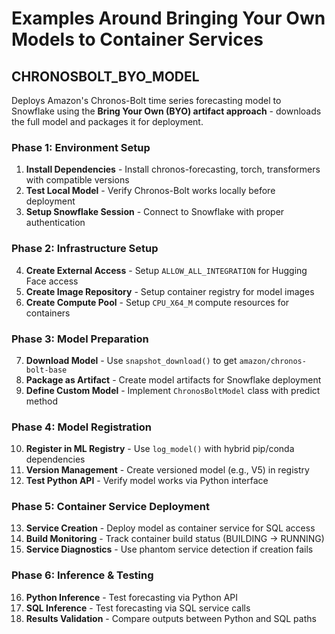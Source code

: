 # Examples Around Bringing Your Own Models to Container Services 

## CHRONOSBOLT_BYO_MODEL
Deploys Amazon's Chronos-Bolt time series forecasting model to Snowflake using the **Bring Your Own (BYO) artifact approach** - downloads the full model and packages it for deployment.

### **Phase 1: Environment Setup**
1. **Install Dependencies** - Install chronos-forecasting, torch, transformers with compatible versions
2. **Test Local Model** - Verify Chronos-Bolt works locally before deployment
3. **Setup Snowflake Session** - Connect to Snowflake with proper authentication

### **Phase 2: Infrastructure Setup**
4. **Create External Access** - Setup `ALLOW_ALL_INTEGRATION` for Hugging Face access
5. **Create Image Repository** - Setup container registry for model images
6. **Create Compute Pool** - Setup `CPU_X64_M` compute resources for containers

### **Phase 3: Model Preparation**
7. **Download Model** - Use `snapshot_download()` to get `amazon/chronos-bolt-base`
8. **Package as Artifact** - Create model artifacts for Snowflake deployment
9. **Define Custom Model** - Implement `ChronosBoltModel` class with predict method

### **Phase 4: Model Registration**
10. **Register in ML Registry** - Use `log_model()` with hybrid pip/conda dependencies
11. **Version Management** - Create versioned model (e.g., V5) in registry
12. **Test Python API** - Verify model works via Python interface

### **Phase 5: Container Service Deployment**
13. **Service Creation** - Deploy model as container service for SQL access
14. **Build Monitoring** - Track container build status (BUILDING → RUNNING)
15. **Service Diagnostics** - Use phantom service detection if creation fails

### **Phase 6: Inference & Testing**
16. **Python Inference** - Test forecasting via Python API
17. **SQL Inference** - Test forecasting via SQL service calls
18. **Results Validation** - Compare outputs between Python and SQL paths
